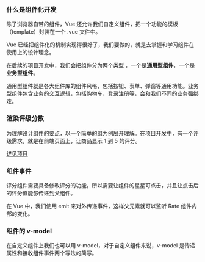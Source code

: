 ### 什么是组件化开发

除了浏览器自带的组件，Vue 还允许我们自定义组件，把一个功能的模板（template）封装在一个 .vue 文件中。

Vue 已经把组件化的机制实现得很好了，我们要做的，就是去掌握和学习组件在使用上的设计理念。

在后续的项目开发中，我们会把组件分为两个类型 ，一个是**通用型组件**，一个是**业务型组件**。

通用型组件就是各大组件库的组件风格，包括按钮、表单、弹窗等通用功能。业务型组件包含业务的交互逻辑，包括购物车、登录注册等，会和我们不同的业务强绑定。

### 渲染评级分数

为理解设计组件的要点，以一个简单的组为例展开理解。在项目开发中，有一个评级需求，就是在前端页面上，让商品显示 1 到 5 的评分。

[详见项目](https://github.com/KurjaScript/geek-admain/commits/master)

### 组件事件

评分组件需要具备修改评分的功能，所以需要让组件的星星可点击，并且让点击后的评分值能够传递到父组件。

在 Vue 中，我们使用 emit 来对外传递事件，这样父元素就可以监听 Rate 组件内部的变化。

### 组件的 v-model

在自定义组件上我们也可以用 v-model，对于自定义组件来说，v-model 是传递属性和接收组件事件两个写法的简写。
